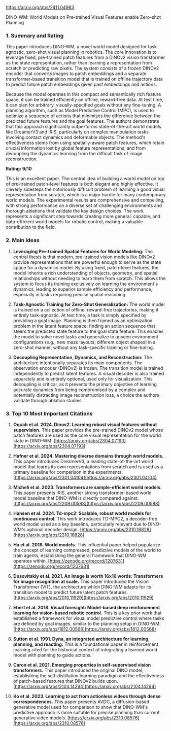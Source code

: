https://arxiv.org/abs/2411.04983

DINO-WM: World Models on Pre-trained Visual Features enable Zero-shot Planning

### 1. Summary and Rating

This paper introduces DINO-WM, a novel world model designed for task-agnostic, zero-shot visual planning in robotics. The core innovation is to leverage fixed, pre-trained patch features from a DINOv2 vision transformer as the state representation, rather than learning a representation from scratch or predicting raw pixels. The system consists of a frozen DINOv2 encoder that converts images to patch embeddings and a separate transformer-based transition model that is trained on offline trajectory data to predict future patch embeddings given past embeddings and actions.

Because the model operates in this compact and semantically rich feature space, it can be trained efficiently on offline, reward-free data. At test time, it can plan for arbitrary, visually-specified goals without any fine-tuning. A planning algorithm, such as Model Predictive Control (MPC), is used to optimize a sequence of actions that minimizes the difference between the predicted future features and the goal features. The authors demonstrate that this approach significantly outperforms state-of-the-art world models like DreamerV3 and IRIS, particularly on complex manipulation tasks involving contact dynamics and deformable objects. The method's effectiveness stems from using spatially-aware patch features, which retain crucial information lost by global feature representations, and from decoupling the dynamics learning from the difficult task of image reconstruction.

**Rating: 9/10**

This is an excellent paper. The central idea of building a world model on top of pre-trained patch-level features is both elegant and highly effective. It cleverly sidesteps the notoriously difficult problem of learning a good visual representation from scratch, which is a major hurdle for many contemporary world models. The experimental results are comprehensive and compelling, with strong performance on a diverse set of challenging environments and thorough ablations that validate the key design choices. The work represents a significant step towards creating more general, capable, and data-efficient world models for robotic control, making a valuable contribution to the field.

### 2. Main Ideas

1.  **Leveraging Pre-trained Spatial Features for World Modeling:** The central thesis is that modern, pre-trained vision models like DINOv2 provide representations that are powerful enough to serve as the state space for a dynamics model. By using fixed, patch-level features, the model inherits a rich understanding of objects, geometry, and spatial relationships without needing to learn them from scratch. This allows the system to focus its training exclusively on learning the environment's dynamics, leading to superior sample efficiency and performance, especially in tasks requiring precise spatial reasoning.

2.  **Task-Agnostic Training for Zero-Shot Generalization:** The world model is trained on a collection of offline, reward-free trajectories, making it entirely task-agnostic. At test time, a task is simply specified by providing a goal image. Planning is then framed as an optimization problem in the latent feature space: finding an action sequence that steers the predicted state feature to the goal state feature. This enables the model to solve novel tasks and generalize to unseen environment configurations (e.g., new maze layouts, different object shapes) in a zero-shot manner, without any task-specific training or fine-tuning.

3.  **Decoupling Representation, Dynamics, and Reconstruction:** The architecture intentionally separates its main components. The observation encoder (DINOv2) is frozen. The transition model is trained independently to predict latent features. A visual decoder is also trained separately and is entirely optional, used only for visualization. This decoupling is critical, as it prevents the primary objective of learning accurate dynamics from being compromised by a complex and potentially distracting image reconstruction loss, a choice the authors validate through ablation studies.

### 3. Top 10 Most Important Citations

1.  **Oquab et al. 2024. Dinov2: Learning robust visual features without supervision.** This paper provides the pre-trained DINOv2 model whose patch features are used as the core visual representation for the world state in DINO-WM. [https://arxiv.org/abs/2304.07193](https://arxiv.org/abs/2304.07193)

2.  **Hafner et al. 2024. Mastering diverse domains through world models.** This paper introduces DreamerV3, a leading state-of-the-art world model that learns its own representations from scratch and is used as a primary baseline for comparison in the experiments. [https://arxiv.org/abs/2301.04104](https://arxiv.org/abs/2301.04104)

3.  **Micheli et al. 2023. Transformers are sample-efficient world models.** This paper presents IRIS, another strong transformer-based world model baseline that DINO-WM is directly compared against. [https://arxiv.org/abs/2209.00588](https://arxiv.org/abs/2209.00588)

4.  **Hansen et al. 2024. Td-mpc2: Scalable, robust world models for continuous control.** This work introduces TD-MPC2, a decoder-free world model used as a key baseline, particularly relevant due to DINO-WM's optional decoder design. [https://arxiv.org/abs/2310.16828](https://arxiv.org/abs/2310.16828)

5.  **Ha et al. 2018. World models.** This influential paper helped popularize the concept of learning compressed, predictive models of the world to train agents, establishing the general framework that DINO-WM operates within. [https://zenodo.org/record/1207631](https://zenodo.org/record/1207631)

6.  **Dosovitskiy et al. 2021. An image is worth 16x16 words: Transformers for image recognition at scale.** This paper introduced the Vision Transformer (ViT), the architecture which DINO-WM adapts for its transition model to predict future latent patch features. [https://arxiv.org/abs/2010.11929](https://arxiv.org/abs/2010.11929)

7.  **Ebert et al. 2018. Visual foresight: Model-based deep reinforcement learning for vision-based robotic control.** This is a key prior work that established a framework for visual model predictive control where tasks are defined by goal images, similar to the planning setup in DINO-WM. [https://arxiv.org/abs/1812.00568](https://arxiv.org/abs/1812.00568)

8.  **Sutton et al. 1991. Dyna, an integrated architecture for learning, planning, and reacting.** This is a foundational paper in reinforcement learning cited for the historical context of integrating a learned world model with planning to guide actions.

9.  **Caron et al. 2021. Emerging properties in self-supervised vision transformers.** This paper introduced the original DINO model, establishing the self-distillation learning paradigm and the effectiveness of patch-based features that DINOv2 builds upon. [https://arxiv.org/abs/2104.14294](https://arxiv.org/abs/2104.14294)

10. **Ko et al. 2023. Learning to act from actionless videos through dense correspondences.** This paper presents AVDC, a diffusion-based generative model used for comparison to show that DINO-WM's predictive approach is more suitable for precise planning than current generative video models. [https://arxiv.org/abs/2310.08576](https://arxiv.org/abs/2310.08576)
